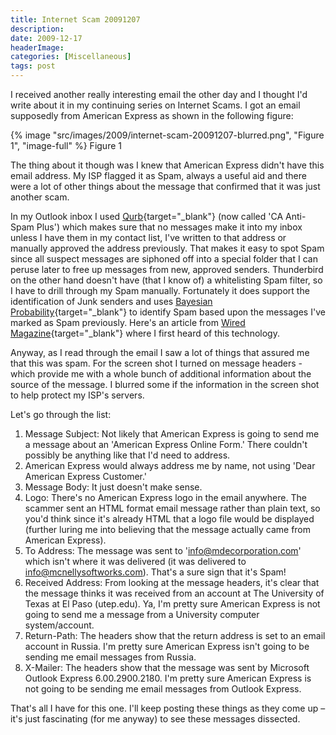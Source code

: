 ```yaml
---
title: Internet Scam 20091207
description: 
date: 2009-12-17
headerImage: 
categories: [Miscellaneous]
tags: post
---
```


I received another really interesting email the other day and I thought I'd write about it in my continuing series on Internet Scams. I got an email supposedly from American Express as shown in the following figure:

{% image "src/images/2009/internet-scam-20091207-blurred.png", "Figure 1", "image-full" %}
Figure 1

The thing about it though was I knew that American Express didn't have this email address. My ISP flagged it as Spam, always a useful aid and there were a lot of other things about the message that confirmed that it was just another scam.

In my Outlook inbox I used [Qurb](https://www.qurb.com/){target="_blank"} (now called 'CA Anti-Spam Plus') which makes sure that no messages make it into my inbox unless I have them in my contact list, I've written to that address or manually approved the address previously. That makes it easy to spot Spam since all suspect messages are siphoned off into a special folder that I can peruse later to free up messages from new, approved senders. Thunderbird on the other hand doesn't have (that I know of) a whitelisting Spam filter, so I have to drill through my Spam manually. Fortunately it does support the identification of Junk senders and uses [Bayesian Probability](https://en.wikipedia.org/wiki/Bayesian_probability){target="_blank"} to identify Spam based upon the messages I've marked as Spam previously. Here's an article from [Wired Magazine](https://www.wired.com/wired/archive/8.02/autonomy_pr.html){target="_blank"} where I first heard of this technology.

Anyway, as I read through the email I saw a lot of things that assured me that this was spam. For the screen shot I turned on message headers - which provide me with a whole bunch of additional information about the source of the message. I blurred some if the information in the screen shot to help protect my ISP's servers.

Let's go through the list:

1. Message Subject: Not likely that American Express is going to send me a message about an 'American Express Online Form.' There couldn't possibly be anything like that I'd need to address.
2. American Express would always address me by name, not using 'Dear American Express Customer.'
3.  Message Body: It just doesn't make sense.
4. Logo: There's no American Express logo in the email anywhere. The scammer sent an HTML format email message rather than plain text, so you'd think since it's already HTML that a logo file would be displayed (further luring me into believing that the message actually came from American Express).
5. To Address: The message was sent to 'info@mdecorporation.com' which isn't where it was delivered (it was delivered to info@mcnellysoftworks.com). That's a sure sign that it's Spam!
6. Received Address: From looking at the message headers, it's clear that the message thinks it was received from an account at The University of Texas at El Paso (utep.edu). Ya, I'm pretty sure American Express is not going to send me a message from a University computer system/account.
7. Return-Path: The headers show that the return address is set to an email account in Russia. I'm pretty sure American Express isn't going to be sending me email messages from Russia.
8. X-Mailer: The headers show that the message was sent by Microsoft Outlook Express 6.00.2900.2180. I'm pretty sure American Express is not going to be sending me email messages from Outlook Express.

That's all I have for this one. I'll keep posting these things as they come up – it's just fascinating (for me anyway) to see these messages dissected.